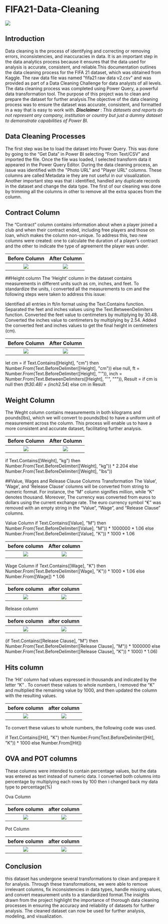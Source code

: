 # FIFA21-Data-Cleaning

![](fifa_images.png)

## Introduction
Data cleaning is the process of identifying and correcting or removing errors, inconsistencies, and inaccuracies in data. It is an important step in the data analytics process because it ensures that the data used for analysis is accurate, consistent, and reliable.This documentation outlines the data cleaning process for the FIFA 21 dataset, which was obtained from Kaggle. The raw data file was named "fifa21 raw data v2.csv" and was provided as part of a Data Cleaning Challenge for data analysts of all levels. The data cleaning process was completed using Power Query, a powerful data transformation tool. The purpose of this project was to clean and prepare the dataset for further analysis.The objective of the data cleaning process was to ensure the dataset was accurate, consistent, and formatted in a way that is easy to work with.
**_Disclaimer_** : _This datasets and reports do not represent any company, institution or country but just a dummy dataset to demonstrate capabilities of Power BI._

## Data Cleaning Processes
The first step was be to load the dataset into Power Query. This was done by going to the  “Get Data” in Power BI selecting “From Text/CSV” and imported the file. Once the file was loaded, I selected transform data it appeared in the Power Query Editor.
During the data cleaning process, an issue was identified with the "Photo URL" and "Player URL" columns. These columns are called Metadata ie they are not useful in our visualization.
Another important step was that i identified, handled any duplicate records in the dataset and change the data type. The first of our cleaning was done by trimming all the columns in other to remove all the extra spaces from the column.

## Contract Column
The “Contract” column contains information about when a player joined a club and when their contract ended, including free players and those on loan, which makes the column non-unique. To address this, two new columns were created: one to calculate the duration of a player’s contract and the other to indicate the type of agreement the player was under.

Before Column            |     After Column
:-----------------------:|:---------------------:
![](contract_before.png) |![](contact_after.png)

##Height column
The ‘Height’ column in the dataset contains measurements in different units such as cm, inches, and feet. To standardize the units, i converted all the measurements to cm and the following steps were taken to address this issue:

Identified all entries in ft/in format using the Text.Contains function.
Separated the feet and inches values using the Text.BetweenDelimiters function.
Converted the feet value to centimeters by multiplying by 30.48.
Converted the inches value to centimeters by multiplying by 2.54.
Added the converted feet and inches values to get the final height in centimeters (cm).

Before Column           |     After Column
:----------------------:|:--------------------:
![](height_before.png)  |  ![](height_after.png)

let 
    cm = if Text.Contains([Height], "cm") then 
            Number.From(Text.BeforeDelimiter([Height], "cm")) 
         else 
            null,
    ft = Number.From(Text.BeforeDelimiter([Height], "'")),
    inch = Number.From(Text.BetweenDelimiters([Height], "'", """)),
    Result = if cm is null then (ft*30.48) + (inch*2.54) else cm
in
    Result

## Weight Column
The Weght column contains measurements in both kilograms and pounds(lbs), which we will convert to pounds(lbs) to have a uniform unit of measurement across the column. This process will enable us to have a more consistent and accurate dataset, facilitating further analysis.

Before Column             |        After Column
:------------------------:|:---------------------:
![](weight_before.png)    |  ![](weight_after.png)

if Text.Contains([Weight], "kg") then
    Number.From(Text.BeforeDelimiter([Weight], "kg")) * 2.204
else
    Number.From(Text.BeforeDelimiter([Weight], "lbs"))
    
   ##Value, Wages and Release Clause Columns Transformation
   The Value’, ‘Wage’, and ‘Release Clause’ columns will be converted from string to numeric format. For instance, the “M” column signifies million, while “K” denotes thousand. Moreover, The currency was converted from euros to dollars using the current exchange rate. The euro currency symbol “€” was removed with an empty string in the “Value”, “Wage”, and “Release Clause” columns.
   
   Value Column
   if Text.Contains([Value], "M") then
    Number.From(Text.BeforeDelimiter([Value], "M")) * 1000000 * 1.06
else
    Number.From(Text.BeforeDelimiter([Value], "K")) * 1000 * 1.06
   
   before column        |     After column
   :-------------------:|:-----------------:
   ![](value_before.png)|![](value_after.png)
   
   Wage Column
   if Text.Contains([Wage], "K") then 
    Number.From(Text.BeforeDelimiter([Wage], "K")) * 1000 * 1.06
else
    Number.From([Wage]) * 1.06
   
   before column       |     after column
   :------------------:|:----------------:
   ![](wage_before.png)|![](wage_after.png)
   
Release column

 before column               |     after column
:---------------------------:|:--------------------------:
![](release_clausebefore.png)|![](release_clauseafter.png)

(if Text.Contains([Release Clause], "M") then
    Number.From(Text.BeforeDelimiter([Release Clause], "M")) * 1000000
else
    Number.From(Text.BeforeDelimiter([Release Clause], "K")) * 1000) * 1.06)
    
 ## Hits column
The ‘Hit’ column had values expressed in thousands and indicated by the letter “K” . To convert these values to whole numbers, I removed the “K” and multiplied the remaining value by 1000, and then updated the column with the resulting values.
    
 before column      |     after column
 :-----------------:|:----------------:
 ![](hit_before.png)|![](hits_after.png)
    
 To convert these values to whole numbers, the following code was used.
 
 if Text.Contains([Hit], "K") then 
    Number.From(Text.BeforeDelimiter([Hit], "K")) * 1000
else
    Number.From([Hit])
    
## OVA and POT columns
These columns were intended to contain percentage values, but the data was entered as text instead of numeric data. I converted both columns into percentage by multiplying each rows by 100 then i changed back my data type to percentage(%)

Ova Column

before column      |     after column
:-----------------:|:----------------:
![](Ova_before.png)|![](Ova_after.png)

Pot Column

before column      |     after column
:-----------------:|:----------------:
![](pot_before.png)|![](pot_after.png)

## Conclusion
this dataset has undergone several transformations to clean and prepare it for analysis. Through these transformations, we were able to remove irrelevant columns, fix inconsistencies in data types, handle missing values, and convert measurement units to a standardized format.The insights drawn from the project highlight the importance of thorough data cleaning processes in ensuring the accuracy and reliability of datasets for further analysis. The cleaned dataset can now be used for further analysis, modeling, and visualization.
   
   
   
    
